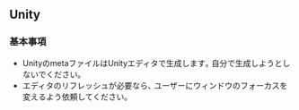 ## Unity

### 基本事項

- UnityのmetaファイルはUnityエディタで生成します｡ 自分で生成しようとしないでください｡
- エディタのリフレッシュが必要なら､ ユーザーにウィンドウのフォーカスを変えるよう依頼してください｡
